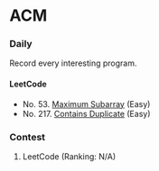 # ACM

### Daily

Record every interesting program.

#### LeetCode

- No. 53. [Maximum Subarray](cc/array/maxSubArray.cc) (Easy)
- No. 217. [Contains Duplicate](cc/map/containsDuplicate.cc) (Easy)

### Contest

1. LeetCode (Ranking: N/A)
